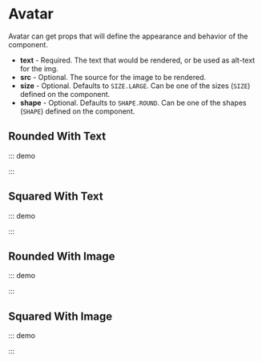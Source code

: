 <script setup>
import { SwAvatar, SHAPE, SIZE } from '@swimm/ui';
const img = 'https://www.w3schools.com/howto/img_avatar2.png';
</script>

# Avatar

Avatar can get props that will define the appearance and behavior of the component.

- **text** - Required. The text that would be rendered, or be used as alt-text for the img.
- **src** - Optional. The source for the image to be rendered.
- **size** - Optional. Defaults to `SIZE.LARGE`. Can be one of the sizes (`SIZE`) defined on the component.
- **shape** - Optional. Defaults to `SHAPE.ROUND`. Can be one of the shapes (`SHAPE`) defined on the component.

## Rounded With Text

::: demo
<div style="display: flex; justify-content: space-between; align-items: center" >
    <sw-avatar text="Swimm" :size="SIZE.HUGE" />
    <sw-avatar text="Swimm" :size="SIZE.XLARGE" />
    <sw-avatar text="Swimm" :size="SIZE.LARGE" />
    <sw-avatar text="Swimm" :size="SIZE.MEDIUM"/>
    <sw-avatar text="Swimm" :size="SIZE.SMALL" />
    <sw-avatar text="Swimm" :size="SIZE.XSMALL" />
</div>
:::

## Squared With Text

::: demo
<div style="display: flex; justify-content: space-between; align-items: center" >
    <sw-avatar text="Swimm" :size="SIZE.HUGE" :shape="SHAPE.SQUARE" />
    <sw-avatar text="Swimm" :size="SIZE.XLARGE" :shape="SHAPE.SQUARE" />
    <sw-avatar text="Swimm" :size="SIZE.LARGE" :shape="SHAPE.SQUARE" />
    <sw-avatar text="Swimm" :size="SIZE.MEDIUM" :shape="SHAPE.SQUARE" />
    <sw-avatar text="Swimm" :size="SIZE.SMALL" :shape="SHAPE.SQUARE" />
    <sw-avatar text="Swimm" :size="SIZE.XSMALL" :shape="SHAPE.SQUARE" />
</div>
:::

## Rounded With Image

::: demo
<div style="display: flex; justify-content: space-between; align-items: center" >
    <sw-avatar text="Swimm" :src="img" :size="SIZE.HUGE" />
    <sw-avatar text="Swimm" :src="img" :size="SIZE.XLARGE" />
    <sw-avatar text="Swimm" :src="img" :size="SIZE.LARGE" />
    <sw-avatar text="Swimm" :src="img" :size="SIZE.MEDIUM"/>
    <sw-avatar text="Swimm" :src="img" :size="SIZE.SMALL" />
    <sw-avatar text="Swimm" :src="img" :size="SIZE.XSMALL" />
</div>
:::

## Squared With Image

::: demo
<div style="display: flex; justify-content: space-between; align-items: center" >
    <sw-avatar text="Swimm" :src="img" :size="SIZE.HUGE" :shape="SHAPE.SQUARE" />
    <sw-avatar text="Swimm" :src="img" :size="SIZE.XLARGE" :shape="SHAPE.SQUARE" />
    <sw-avatar text="Swimm" :src="img" :size="SIZE.LARGE" :shape="SHAPE.SQUARE" />
    <sw-avatar text="Swimm" :src="img" :size="SIZE.MEDIUM" :shape="SHAPE.SQUARE" />
    <sw-avatar text="Swimm" :src="img" :size="SIZE.SMALL" :shape="SHAPE.SQUARE" />
    <sw-avatar text="Swimm" :src="img" :size="SIZE.XSMALL" :shape="SHAPE.SQUARE" />
</div>
:::
